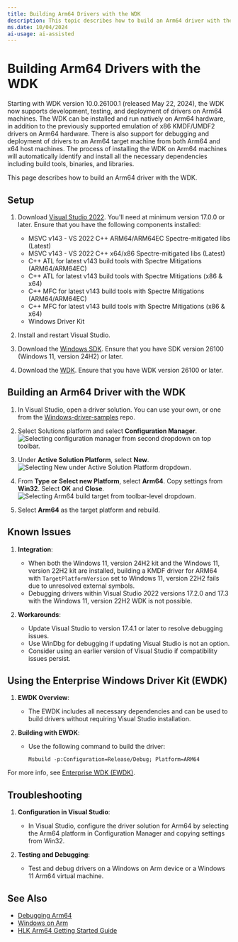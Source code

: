 ```yaml
---
title: Building Arm64 Drivers with the WDK
description: This topic describes how to build an Arm64 driver with the Windows Driver Kit (WDK).
ms.date: 10/04/2024
ai-usage: ai-assisted
---
```


# Building Arm64 Drivers with the WDK

Starting with WDK version 10.0.26100.1 (released May 22, 2024), the WDK now supports development, testing, and deployment of drivers on Arm64 machines.  The WDK can be installed and run natively on Arm64 hardware, in addition to the previously supported emulation of x86 KMDF/UMDF2 drivers on Arm64 hardware.  There is also support for debugging and deployment of drivers to an Arm64 target machine from both Arm64 and x64 host machines.  The process of installing the WDK on Arm64 machines will automatically identify and install all the necessary dependencies including build tools, binaries, and libraries.

This page describes how to build an Arm64 driver with the WDK.

## Setup

1. Download [Visual Studio 2022](https://visualstudio.microsoft.com/downloads/).  You'll need at minimum version 17.0.0 or later.  Ensure that you have the following components installed:

    * MSVC v143 - VS 2022 C++ ARM64/ARM64EC Spectre-mitigated libs (Latest)
    * MSVC v143 - VS 2022 C++ x64/x86 Spectre-mitigated libs (Latest)
    * C++ ATL for latest v143 build tools with Spectre Mitigations (ARM64/ARM64EC)
    * C++ ATL for latest v143 build tools with Spectre Mitigations (x86 & x64)
    * C++ MFC for latest v143 build tools with Spectre Mitigations (ARM64/ARM64EC)
    * C++ MFC for latest v143 build tools with Spectre Mitigations (x86 & x64)
    * Windows Driver Kit

1.	Install and restart Visual Studio.
1.  Download the [Windows SDK](https://developer.microsoft.com/windows/downloads/windows-sdk).  Ensure that you have SDK version 26100 (Windows 11, version 24H2) or later.
1.	Download the [WDK](../download-the-wdk.md).  Ensure that you have WDK version 26100 or later.

## Building an Arm64 Driver with the WDK

1.	In Visual Studio, open a driver solution.  You can use your own, or one from the [Windows-driver-samples](https://github.com/Microsoft/Windows-driver-samples) repo.
2.	Select Solutions platform and select **Configuration Manager**.  
![Selecting configuration manager from second dropdown on top toolbar.](images/VS-config-mgr.png)
  
3.	Under **Active Solution Platform**, select **New**.  
![Selecting New under Active Solution Platform dropdown.](images/VS-active-solution-platform.png)

4.	From **Type or Select new Platform**, select **Arm64**.  Copy settings from **Win32**.  Select **OK** and **Close**.  
![Selecting Arm64 build target from toolbar-level dropdown.](images/VS-build-Arm64.png)

5.	Select **Arm64** as the target platform and rebuild.

## Known Issues

1. **Integration**:
    - When both the Windows 11, version 24H2 kit and the Windows 11, version 22H2 kit are installed, building a KMDF driver for ARM64 with `TargetPlatformVersion` set to Windows 11, version 22H2 fails due to unresolved external symbols.
    - Debugging drivers within Visual Studio 2022 versions 17.2.0 and 17.3 with the Windows 11, version 22H2 WDK is not possible.

2. **Workarounds**:
    - Update Visual Studio to version 17.4.1 or later to resolve debugging issues.
    - Use WinDbg for debugging if updating Visual Studio is not an option.
    - Consider using an earlier version of Visual Studio if compatibility issues persist.

## Using the Enterprise Windows Driver Kit (EWDK)

1. **EWDK Overview**:
    - The EWDK includes all necessary dependencies and can be used to build drivers without requiring Visual Studio installation.

2. **Building with EWDK**:
    - Use the following command to build the driver:
      ```shell
      Msbuild -p:Configuration=Release/Debug; Platform=ARM64
      ```

For more info, see [Enterprise WDK (EWDK)](../download-the-wdk.md#download-icon-for-ewdk-enterprise-wdk-ewdk).

## Troubleshooting

1. **Configuration in Visual Studio**:
    - In Visual Studio, configure the driver solution for Arm64 by selecting the Arm64 platform in Configuration Manager and copying settings from Win32.

1. **Testing and Debugging**:
    - Test and debug drivers on a Windows on Arm device or a Windows 11 Arm64 virtual machine.

## See Also

* [Debugging Arm64](../debugger/debugging-Arm64.md)
* [Windows on Arm](/windows/uwp/porting/apps-on-arm)
* [HLK Arm64 Getting Started Guide](/windows-hardware/test/hlk/getstarted/hlk-Arm64-getting-started-guide)

